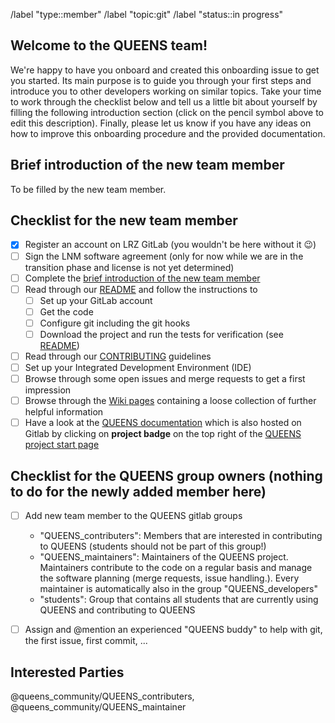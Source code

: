 <!-- Set default label -->
/label "type::member" /label "topic:git" /label "status::in progress"

<!---
Fill the Title field above with "Onboarding FirstName LastName".
-->

<!---
Note that anything between these delimiters is a comment that will not appear in the issue description once created. Click on the Preview tab to see what everything will look like when you submit.
-->

<!---
@mention below the new developer.
-->

## Welcome to the QUEENS team!

We're happy to have you onboard and created this onboarding issue to get you started. Its main purpose is to guide you through your first steps and introduce you to other developers working on similar topics. Take your time to work through the checklist below and tell us a little bit about yourself by filling the following introduction section (click on the pencil symbol above to edit this description). Finally, please let us know if you have any ideas on how to improve this onboarding procedure and the provided documentation.


## Brief introduction of the new team member
<!---
This is of course completely up to you. Feel free to share with us whatever you like.
However, to give you some inspiration, here is a list of things that might be of interest to others:
Your name, affiliation, office location, background (field of study, prior experience with coding), field of research, or thesis topic.
-->
To be filled by the new team member.


## Checklist for the new team member
<!---
Tick the box as soon as a task is completed (either by inserting an "x" in edit mode or clicking on it in view mode).
-->
- [x] Register an account on LRZ GitLab (you wouldn't be here without it :wink:)
- [ ] Sign the LNM software agreement (only for now while we are in the transition phase and license is not yet determined)
- [ ] Complete the [brief introduction of the new team member](#brief-introduction-of-the-new-team-member)
- [ ] Read through our [README](https://gitlab.lrz.de/queens_community/queens/-/blob/master/README.md) and follow the instructions to
   - [ ] Set up your GitLab account
   - [ ] Get the code
   - [ ] Configure git including the git hooks
   - [ ] Download the project and run the tests for verification (see [README](https://gitlab.lrz.de/queens_community/queens/-/blob/master/README.md))
- [ ] Read through our [CONTRIBUTING](https://gitlab.lrz.de/queens_community/queens/-/blob/master/CONTRIBUTING.md) guidelines
- [ ] Set up your Integrated Development Environment (IDE)
- [ ] Browse through some open issues and merge requests to get a first impression
- [ ] Browse through the [Wiki pages](https://gitlab.lrz.de/queens_community/queens/-/wikis/home) containing a loose collection of further helpful information
- [ ] Have a look at the [QUEENS documentation](https://queens_community.pages.gitlab.lrz.de/queens/docs/) which is also hosted on Gitlab by clicking on **project badge** on the top right of the [QUEENS project start page](https://gitlab.lrz.de/queens_community/queens)

## Checklist for the QUEENS group owners (nothing to do for the newly added member here)
<!---
Tick the box as soon as a task is completed (either by inserting an "x" in edit mode or clicking on it in view mode).
-->
- [ ] Add new team member to the QUEENS gitlab groups 
    - "QUEENS_contributers": Members that are interested in contributing to QUEENS (students should not be part of this group!)
    - "QUEENS_maintainers": Maintainers of the QUEENS project. Maintainers contribute to the code on a regular basis and manage the software planning (merge requests, issue handling.). Every maintainer is automatically also in the group "QUEENS_developers"
    - "students": Group that contains all students that are currently using QUEENS and contributing to QUEENS
- [ ] Assign and @mention an experienced "QUEENS buddy" to help with git, the first issue, first commit, ...


## Interested Parties
<!---
If there's anyone particular you think should be notified, feel free to @mention them here.
-->
@queens_community/QUEENS_contributers, @queens_community/QUEENS_maintainer
